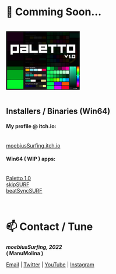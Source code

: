 <h1>🔭 Comming Soon...</h1>

<br/>

<div align="left">
<img src="https://github.com/moebiussurfing/moebiusSurfing/blob/main/Paletto_Thumbnail.png" align="center" height="40%" width="40%">
</div>

<br/>

<h2>Installers / Binaries (Win64)</h2>

<p><h4>My profile @ itch.io:</h4><br/>
<a href="https://moebiussurfing.itch.io/" target="_blank">moebiusSurfing.itch.io</a></p>

<p>
<h4>Win64 ( WIP ) apps:</h4><br/> 
<a href="https://moebiussurfing.itch.io/paletto" target="_blank">Paletto 1.0</a><br/> 
<a href="https://moebiussurfing.itch.io/skipsurf?secret=vThAQqFofT4go1Wvh4KUcCHO8UU" target="_blank">skipSURF</a><br/> 
<a href="https://moebiussurfing.itch.io/beatsyncsurf?secret=YWZnvUDrkW76SEs81aQJkQ7jmlE" target="_blank">beatSyncSURF</a><br/> 
</p>

<br/>

<h1>📫 Contact / Tune</h1>

<p>
<strong> 
  <em>
moebiusSurfing, 2022
  </em>
<br/>
( ManuMolina )

</strong>
</p>

<p>
<a href="mailto:moebiussurfing@gmail.com" target="_blank">Email</a> | 
<a href="https://twitter.com/moebiusSurfing/" target="_blank">Twitter</a> | 
<a href="https://www.youtube.com/moebiusSurfing" target="_blank">YouTube</a> | 
<a href="https://www.instagram.com/moebiusSurfing/" target="_blank">Instagram</a>
</p>

<br/>
